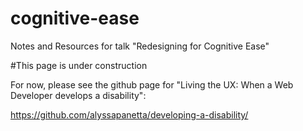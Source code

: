 # cognitive-ease
Notes and Resources for talk "Redesigning for Cognitive Ease"

#This page is under construction

For now, please see the github page for "Living the UX: When a Web Developer develops a disability":

https://github.com/alyssapanetta/developing-a-disability/
